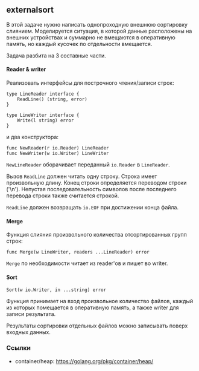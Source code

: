 ## externalsort

В этой задаче нужно написать однопроходную внешнюю сортировку слиянием.
Моделируется ситуация, в которой данные расположены на внешних устройствах и суммарно не вмещаются в оперативную память,
но каждый кусочек по отдельности вмещается.

Задача разбита на 3 составные части.

#### Reader & writer

Реализовать интерфейсы для построчного чтения/записи строк:
```
type LineReader interface {
	ReadLine() (string, error)
}

type LineWriter interface {
	Write(l string) error
}
```
и два конструктора:
```
func NewReader(r io.Reader) LineReader
func NewWriter(w io.Writer) LineWriter
```

`NewLineReader` оборачивает переданный `io.Reader` в `LineReader`.

Вызов `ReadLine` должен читать одну строку.
Строка имеет произвольную длину.
Конец строки определяется переводом строки ('\n').
Непустая последовательность символов после последнего перевода строки также считается строкой.

`ReadLine` должен возвращать `io.EOF` при достижении конца файла.

#### Merge

Функция слияния произвольного количества отсортированных групп строк:
```
func Merge(w LineWriter, readers ...LineReader) error
```

`Merge` по необходимости читает из reader'ов и пишет во writer.

#### Sort

```
Sort(w io.Writer, in ...string) error
```

Функция принимает на вход произвольное количество файлов, каждый из которых помещается в оперативную память,
а также writer для записи результата.

Результаты сортировки отдельных файлов можно записывать поверх входных данных.

### Ссылки

* container/heap: https://golang.org/pkg/container/heap/
